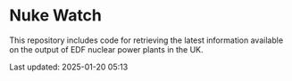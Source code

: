 # Nuke Watch

This repository includes code for retrieving the latest information available on the output of EDF nuclear power plants in the UK.

Last updated: 2025-01-20 05:13